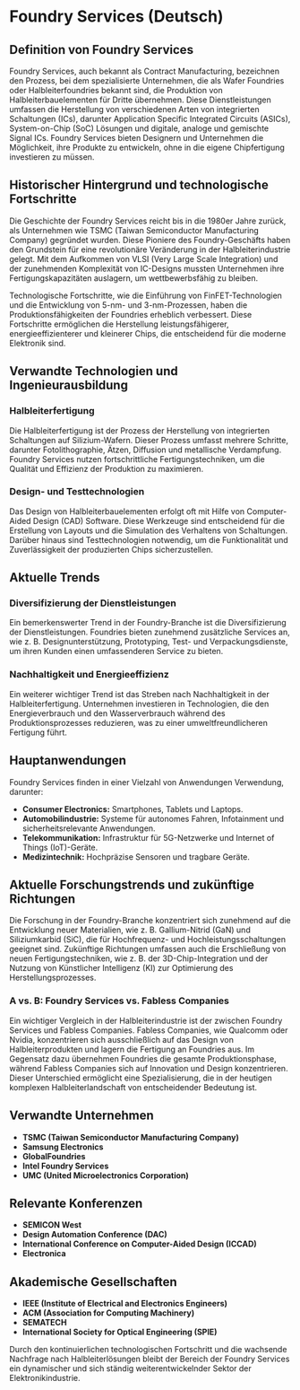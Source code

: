 # Foundry Services (Deutsch)

## Definition von Foundry Services

Foundry Services, auch bekannt als Contract Manufacturing, bezeichnen den Prozess, bei dem spezialisierte Unternehmen, die als Wafer Foundries oder Halbleiterfoundries bekannt sind, die Produktion von Halbleiterbauelementen für Dritte übernehmen. Diese Dienstleistungen umfassen die Herstellung von verschiedenen Arten von integrierten Schaltungen (ICs), darunter Application Specific Integrated Circuits (ASICs), System-on-Chip (SoC) Lösungen und digitale, analoge und gemischte Signal ICs. Foundry Services bieten Designern und Unternehmen die Möglichkeit, ihre Produkte zu entwickeln, ohne in die eigene Chipfertigung investieren zu müssen.

## Historischer Hintergrund und technologische Fortschritte

Die Geschichte der Foundry Services reicht bis in die 1980er Jahre zurück, als Unternehmen wie TSMC (Taiwan Semiconductor Manufacturing Company) gegründet wurden. Diese Pioniere des Foundry-Geschäfts haben den Grundstein für eine revolutionäre Veränderung in der Halbleiterindustrie gelegt. Mit dem Aufkommen von VLSI (Very Large Scale Integration) und der zunehmenden Komplexität von IC-Designs mussten Unternehmen ihre Fertigungskapazitäten auslagern, um wettbewerbsfähig zu bleiben.

Technologische Fortschritte, wie die Einführung von FinFET-Technologien und die Entwicklung von 5-nm- und 3-nm-Prozessen, haben die Produktionsfähigkeiten der Foundries erheblich verbessert. Diese Fortschritte ermöglichen die Herstellung leistungsfähigerer, energieeffizienterer und kleinerer Chips, die entscheidend für die moderne Elektronik sind.

## Verwandte Technologien und Ingenieurausbildung

### Halbleiterfertigung

Die Halbleiterfertigung ist der Prozess der Herstellung von integrierten Schaltungen auf Silizium-Wafern. Dieser Prozess umfasst mehrere Schritte, darunter Fotolithographie, Ätzen, Diffusion und metallische Verdampfung. Foundry Services nutzen fortschrittliche Fertigungstechniken, um die Qualität und Effizienz der Produktion zu maximieren.

### Design- und Testtechnologien

Das Design von Halbleiterbauelementen erfolgt oft mit Hilfe von Computer-Aided Design (CAD) Software. Diese Werkzeuge sind entscheidend für die Erstellung von Layouts und die Simulation des Verhaltens von Schaltungen. Darüber hinaus sind Testtechnologien notwendig, um die Funktionalität und Zuverlässigkeit der produzierten Chips sicherzustellen.

## Aktuelle Trends

### Diversifizierung der Dienstleistungen

Ein bemerkenswerter Trend in der Foundry-Branche ist die Diversifizierung der Dienstleistungen. Foundries bieten zunehmend zusätzliche Services an, wie z. B. Designunterstützung, Prototyping, Test- und Verpackungsdienste, um ihren Kunden einen umfassenderen Service zu bieten.

### Nachhaltigkeit und Energieeffizienz

Ein weiterer wichtiger Trend ist das Streben nach Nachhaltigkeit in der Halbleiterfertigung. Unternehmen investieren in Technologien, die den Energieverbrauch und den Wasserverbrauch während des Produktionsprozesses reduzieren, was zu einer umweltfreundlicheren Fertigung führt.

## Hauptanwendungen

Foundry Services finden in einer Vielzahl von Anwendungen Verwendung, darunter:

- **Consumer Electronics:** Smartphones, Tablets und Laptops.
- **Automobilindustrie:** Systeme für autonomes Fahren, Infotainment und sicherheitsrelevante Anwendungen.
- **Telekommunikation:** Infrastruktur für 5G-Netzwerke und Internet of Things (IoT)-Geräte.
- **Medizintechnik:** Hochpräzise Sensoren und tragbare Geräte.

## Aktuelle Forschungstrends und zukünftige Richtungen

Die Forschung in der Foundry-Branche konzentriert sich zunehmend auf die Entwicklung neuer Materialien, wie z. B. Gallium-Nitrid (GaN) und Siliziumkarbid (SiC), die für Hochfrequenz- und Hochleistungsschaltungen geeignet sind. Zukünftige Richtungen umfassen auch die Erschließung von neuen Fertigungstechniken, wie z. B. der 3D-Chip-Integration und der Nutzung von Künstlicher Intelligenz (KI) zur Optimierung des Herstellungsprozesses.

### A vs. B: Foundry Services vs. Fabless Companies

Ein wichtiger Vergleich in der Halbleiterindustrie ist der zwischen Foundry Services und Fabless Companies. Fabless Companies, wie Qualcomm oder Nvidia, konzentrieren sich ausschließlich auf das Design von Halbleiterprodukten und lagern die Fertigung an Foundries aus. Im Gegensatz dazu übernehmen Foundries die gesamte Produktionsphase, während Fabless Companies sich auf Innovation und Design konzentrieren. Dieser Unterschied ermöglicht eine Spezialisierung, die in der heutigen komplexen Halbleiterlandschaft von entscheidender Bedeutung ist.

## Verwandte Unternehmen

- **TSMC (Taiwan Semiconductor Manufacturing Company)**
- **Samsung Electronics**
- **GlobalFoundries**
- **Intel Foundry Services**
- **UMC (United Microelectronics Corporation)**

## Relevante Konferenzen

- **SEMICON West**
- **Design Automation Conference (DAC)**
- **International Conference on Computer-Aided Design (ICCAD)**
- **Electronica**

## Akademische Gesellschaften

- **IEEE (Institute of Electrical and Electronics Engineers)**
- **ACM (Association for Computing Machinery)**
- **SEMATECH**
- **International Society for Optical Engineering (SPIE)**

Durch den kontinuierlichen technologischen Fortschritt und die wachsende Nachfrage nach Halbleiterlösungen bleibt der Bereich der Foundry Services ein dynamischer und sich ständig weiterentwickelnder Sektor der Elektronikindustrie.